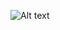 ![Alt text](https://cloud.githubusercontent.com/assets/17595279/21319413/df996170-c615-11e6-9497-9fa354f7aafb.png "Billiard2D")
